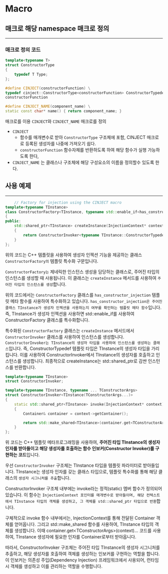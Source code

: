 # Macro
## 매크로 해당 namespace 매크로 정의
---
### **매크로 정의 코드**
```c++
template<typename T>
struct ConstructorType
{
    typedef T Type;
};      

#define CINJECT(constructorFunction) \
typedef cinject::ConstructorType<constructorFunction> ConstructorTypedef; \
constructorFunction

#define CINJECT_NAME(component_name) \
static const char* name() { return component_name; }
```

매크로를 이용 `CINJECT`와 `CINJECT_NAME` 매크로를 정의  
* `CINJECT` 
  * 함수를 매개변수로 받아 `ConstructorType` 구조체에 포함, CINJECT 매크로로 등록된 생성자를 나중에 가져오기 쉽다.
  * `constructorFunction` 함수자체를 반환하도록 하여 해당 함수가 실행 가능하도록 한다,
* `CINJECT_NAME` 는 클래스나 구조체에 해당 구성요소의 이름을 정의할수 있도록 한다.

## 사용 예제
---
```c++
	// Factory for injection using the CINJECT macro
template<typename TInstance>
class ConstructorFactory<TInstance, typename std::enable_if<has_constructor_injection<TInstance>::value>::type>
{
public:
    std::shared_ptr<TInstance> createInstance(InjectionContext* context)
    {
        return ConstructorInvoker<typename TInstance::ConstructorTypedef::Type>::invoke(context);
    }
};
```
위의 코드는 C++ 템플릿을 사용하여 생성자 인젝션 기능을 제공하는 클래스 `ConstructorFactory의` 템플릿 특수화 구문입니다.

`ConstructorFactory는` 제네릭한 인스턴스 생성을 담당하는 클래스로, 주어진 타입의 인스턴스를 생성할 때 사용됩니다. 이 클래스는 `createInstance` 메서드를 사용하여 `주어진 타입의 인스턴스를 생성`합니다.

위의 코드에서는 `ConstructorFactory` 클래스를 `has_constructor_injection` 템플릿 메타 함수를 사용하여 특수화하고 있습니다. `has_constructor_injection은 주어진 클래스 TInstance가 생성자 인젝션을 사용하는지 여부를 확인하는 템플릿 메타 함수`입니다. 즉, TInstance가 생성자 인젝션을 사용하면 std::enable_if를 사용하여 ConstructorFactory 클래스를 특수화합니다.

특수화된 `ConstructorFactory` 클래스는 `createInstance` 메서드에서 `ConstructorInvoker` 클래스를 사용하여 인스턴스를 생성합니다. `ConstructorInvoker는 TInstance의 생성자 타입을 사용하여 인스턴스를 생성하는 클래스`입니다. 즉, ConstructorTypedef 템플릿 타입은 TInstance의 생성자 타입을 가리킵니다. 이를 사용하여 ConstructorInvoker에서 TInstance의 생성자를 호출하고 인스턴스를 생성합니다. 최종적으로 createInstance는 std::shared_ptr로 감싼 인스턴스를 반환합니다.

```c++
template<typename TInstance>
struct ConstructorInvoker;

template<typename TInstance, typename ... TConstructorArgs>
struct ConstructorInvoker<TInstance(TConstructorArgs...)>
{
    static std::shared_ptr<TInstance> invoke(InjectionContext* context)
    {
        Container& container = context->getContainer();

        return std::make_shared<TInstance>(container.get<TConstructorArgs>(context)...);
    }
};
```
위 코드는 C++ 템플릿 메타프로그래밍을 사용하여, **주어진 타입 TInstance의 생성자 인자를 받아들이고 해당 생성자를 호출하는 함수 인보커(Constructor Invoker)를 구현하는 코드**입니다.

우선 `ConstructorInvoker` 구조체는 TInstance 타입을 템플릿 파라미터로 받아들입니다. TInstance는 생성자 인자를 갖는 클래스 타입으로, 템플릿 특수화를 통해 해당 클래스의 `생성자 시그니처를 추출`합니다.

ConstructorInvoker 구조체 내부에는 invoke라는 정적(static) 멤버 함수가 정의되어 있습니다. 이 함수는 `InjectionContext 포인터를 매개변수로 받아들이며, 해당 컨텍스트에서 TInstance 타입의 객체를 생성하고, 그 객체를 std::shared_ptr 타입으로 반환`합니다.

구체적으로 invoke 함수 내부에서는, InjectionContext를 통해 전달된 Container 객체를 얻어옵니다. 그리고 std::make_shared 함수를 사용하여, TInstance 타입의 객체를 생성합니다. 이때 container.get\<TConstructorArgs>(context)... 코드를 사용하여, TInstance 생성자에 필요한 인자를 Container로부터 받아옵니다.

따라서, ConstructorInvoker 구조체는 주어진 타입 TInstance의 생성자 시그니처를 추출하고, 해당 생성자를 호출하여 객체를 생성하는 인보커를 구현하는 역할을 합니다. 이 인보커는 의존성 주입(Dependency Injection) 프레임워크에서 사용되어, 런타임 시 객체를 생성하고 이를 관리하는 역할을 수행합니다.